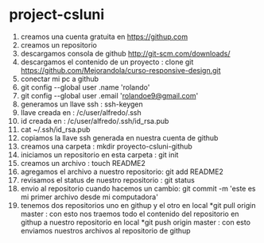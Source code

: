project-csluni
==============

1. creamos una cuenta gratuita en https://githup.com
2. creamos un repositorio
3. descargamos consola de github http://git-scm.com/downloads/
4. descargamos el contenido de un proyecto : clone git https://github.com/Mejorandola/curso-responsive-design.git
5. conectar mi pc a github
6. git config --global user .name 'rolando'
7. git config --global user .email 'rolandoe9@gmail.com'
8. generamos un llave ssh : ssh-keygen
9. llave creada en : /c/user/alfredo/.ssh
10. id creada en : /c/user/alfredo/.ssh/id_rsa.pub
11. cat ~/.ssh/id_rsa.pub
12. copiamos la llave ssh generada en nuestra cuenta de github
13. creamos una carpeta : mkdir proyecto-csluni-github
14. iniciamos un repositorio en esta carpeta : git init
15. creamos un archivo : touch README2
16. agregamos el archivo a nuestro repositorio: git add README2
17. revisamos el status de nuestro repositorio : git status
18. envio al repositorio cuando hacemos un cambio: git commit -m 'este es mi primer archivo desde mi computadora'
19. tenemos dos repositorios uno en githup y el otro en local
    *git pull origin master : con esto nos traemos todo el contenido 
    del repositorio en githup a nuestro repositorio en local
    *git push origin master : con esto enviamos nuestros archivos al repositorio de githup
